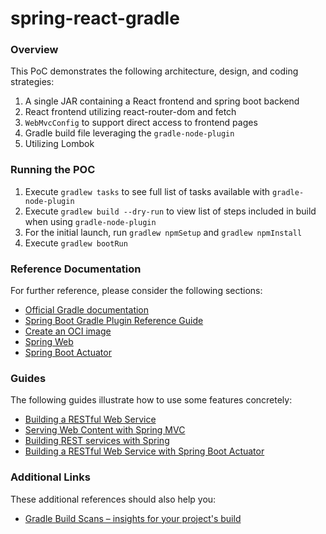 # spring-react-gradle

### Overview

This PoC demonstrates the following architecture, design, and coding strategies:

1. A single JAR containing a React frontend and spring boot backend
1. React frontend utilizing react-router-dom and fetch
1. `WebMvcConfig` to support direct access to frontend pages
1. Gradle build file leveraging the `gradle-node-plugin`
1. Utilizing Lombok

### Running the POC

1. Execute `gradlew tasks` to see full list of tasks available with `gradle-node-plugin`
1. Execute `gradlew build --dry-run` to view list of steps included in build when using `gradle-node-plugin`
1. For the initial launch, run `gradlew npmSetup` and `gradlew npmInstall`
1. Execute `gradlew bootRun`

### Reference Documentation
For further reference, please consider the following sections:

* [Official Gradle documentation](https://docs.gradle.org)
* [Spring Boot Gradle Plugin Reference Guide](https://docs.spring.io/spring-boot/docs/2.7.3/gradle-plugin/reference/html/)
* [Create an OCI image](https://docs.spring.io/spring-boot/docs/2.7.3/gradle-plugin/reference/html/#build-image)
* [Spring Web](https://docs.spring.io/spring-boot/docs/2.7.3/reference/htmlsingle/#web)
* [Spring Boot Actuator](https://docs.spring.io/spring-boot/docs/2.7.3/reference/htmlsingle/#actuator)

### Guides
The following guides illustrate how to use some features concretely:

* [Building a RESTful Web Service](https://spring.io/guides/gs/rest-service/)
* [Serving Web Content with Spring MVC](https://spring.io/guides/gs/serving-web-content/)
* [Building REST services with Spring](https://spring.io/guides/tutorials/rest/)
* [Building a RESTful Web Service with Spring Boot Actuator](https://spring.io/guides/gs/actuator-service/)

### Additional Links
These additional references should also help you:

* [Gradle Build Scans – insights for your project's build](https://scans.gradle.com#gradle)

